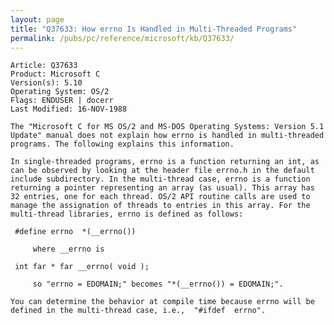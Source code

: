 ```yaml
---
layout: page
title: "Q37633: How errno Is Handled in Multi-Threaded Programs"
permalink: /pubs/pc/reference/microsoft/kb/Q37633/
---
```


	Article: Q37633
	Product: Microsoft C
	Version(s): 5.10
	Operating System: OS/2
	Flags: ENDUSER | docerr
	Last Modified: 16-NOV-1988
	
	The "Microsoft C for MS OS/2 and MS-DOS Operating Systems: Version 5.1
	Update" manual does not explain how errno is handled in multi-threaded
	programs. The following explains this information.
	
	In single-threaded programs, errno is a function returning an int, as
	can be observed by looking at the header file errno.h in the default
	include subdirectory. In the multi-thread case, errno is a function
	returning a pointer representing an array (as usual). This array has
	32 entries, one for each thread. OS/2 API routine calls are used to
	manage the assignation of threads to entries in this array. For the
	multi-thread libraries, errno is defined as follows:
	
	 #define errno  *(__errno())
	
	     where __errno is
	
	 int far * far __errno( void );
	
	     so "errno = EDOMAIN;" becomes "*(__errno()) = EDOMAIN;".
	
	You can determine the behavior at compile time because errno will be
	defined in the multi-thread case, i.e.,  "#ifdef  errno".
